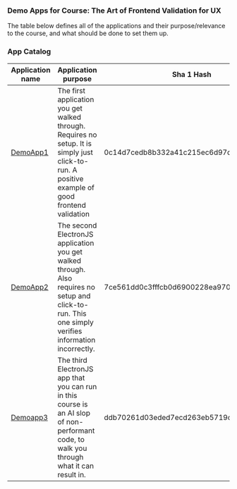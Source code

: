 ### Demo Apps for Course: The Art of Frontend Validation for UX

The table below defines all of the applications and their purpose/relevance to the course, and what should be done to set them up.

### App Catalog 

| Application name | Application purpose | Sha 1 Hash |
| ---------------- | ------------------- | ---------------- | 
| [DemoApp1](https://skypenguinlabs.wtf/DownloadableCourseApps/PRGC3/App1/App1.exe) | The first application you get walked through. Requires no setup. It is simply just click-to-run. A positive example of good frontend validation | 0c14d7cedb8b332a41c215ec6d97d1fb0171739b |
| [DemoApp2](https://skypenguinlabs.wtf/DownloadableCourseApps/PRGC3/App2/App2.exe) | The second ElectronJS application you get walked through. Also requires no setup and click-to-run. This one simply verifies information incorrectly. | 7ce561dd0c3fffcb0d6900228ea970272f8d0af4 |
| [Demoapp3](https://skypenguinlabs.wtf/DownloadableCourseApps/PRGC3/App3/App3.exe) | The third ElectronJS app that you can run in this course is an AI slop of  non-performant code, to walk you through what it can result in. | ddb70261d03eded7ecd263eb5719c8c45deb8ac1 | 
